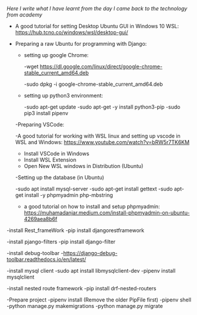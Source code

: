 *Here I write what I have learnt from the day I came back to the technology from academy*


- A good tutorial for setting Desktop Ubuntu GUI in Windows 10 WSL:   https://hub.tcno.co/windows/wsl/desktop-gui/


- Preparing a raw Ubuntu for programming with Django:
  
  - setting up google Chrome:
  
    -wget https://dl.google.com/linux/direct/google-chrome-stable_current_amd64.deb
   
    -sudo dpkg -i google-chrome-stable_current_amd64.deb
  
  - setting up python3 environment:
  
    -sudo apt-get update
    -sudo apt-get -y install python3-pip
    -sudo pip3 install pipenv
  
  -Preparing VSCode:
    
    -A good tutorial for working with WSL linux and setting up vscode in WSL and Windows: https://www.youtube.com/watch?v=bRW5r7TK6KM
    - Install VSCode in Windows
    - Install WSL Extension
    - Open New WSL windows in Distribution (Ubuntu)
  
  -Setting up the database (in Ubuntu)
  
    -sudo apt install mysql-server 
    -sudo apt-get install gettext
    -sudo apt-get install -y phpmyadmin php-mbstring 
    - a good tutorial on how to install and setup phpmyadmin: https://muhamadanjar.medium.com/install-phpmyadmin-on-ubuntu-4269aea8b6f
    
 -install Rest_frameWork
      -pip install djangorestframework

-install pjango-filters
       -pip install django-filter
 
 
 -install debug-toolbar
      -https://django-debug-toolbar.readthedocs.io/en/latest/
 
 
 -install mysql client 
       -sudo apt install libmysqlclient-dev
       -pipenv install mysqlclient
 
 
 -install nested route framework
        -pip install drf-nested-routers
 
 
 -Prepare project
      -pipenv install (Remove the older PipFile first)
      -pipenv shell
      -python manage.py makemigrations
      -python manage.py migrate
      
      
 

    
    
    
    
